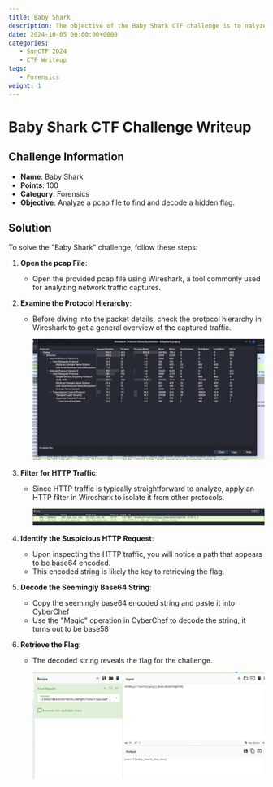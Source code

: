 ```yaml
---
title: Baby Shark
description: The objective of the Baby Shark CTF challenge is to nalyze a pcap file to find and decode a hidden flag.
date: 2024-10-05 00:00:00+0000
categories:
   - SunCTF 2024
   - CTF Writeup
tags:
   - Forensics
weight: 1     
---
```

# Baby Shark CTF Challenge Writeup

## Challenge Information
- **Name**: Baby Shark
- **Points**: 100
- **Category**: Forensics
- **Objective**: Analyze a pcap file to find and decode a hidden flag.

## Solution
To solve the "Baby Shark" challenge, follow these steps:

1. **Open the pcap File**:
   - Open the provided pcap file using Wireshark, a tool commonly used for analyzing network traffic captures.

2. **Examine the Protocol Hierarchy**:
   - Before diving into the packet details, check the protocol hierarchy in Wireshark to get a general overview of the captured traffic.


      ![Protocol Hieirarchy](<protocol hieirarchy.png>)


3. **Filter for HTTP Traffic**:
   - Since HTTP traffic is typically straightforward to analyze, apply an HTTP filter in Wireshark to isolate it from other protocols.


      ![HTTP](<found http.png>)


4. **Identify the Suspicious HTTP Request**:
   - Upon inspecting the HTTP traffic, you will notice a path that appears to be base64 encoded.
   - This encoded string is likely the key to retrieving the flag.

5. **Decode the Seemingly Base64 String**:
   - Copy the seemingly base64 encoded string and paste it into CyberChef
   - Use the "Magic" operation in CyberChef to decode the string, it turns out to be base58

6. **Retrieve the Flag**:
   - The decoded string reveals the flag for the challenge.


      ![Flag](flag.png)

